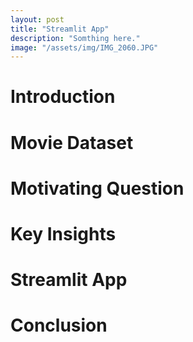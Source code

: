 ```yaml
---
layout: post
title: "Streamlit App"
description: "Somthing here."
image: "/assets/img/IMG_2060.JPG"
--- 
```


# Introduction

# Movie Dataset

# Motivating Question

# Key Insights

# Streamlit App

# Conclusion

